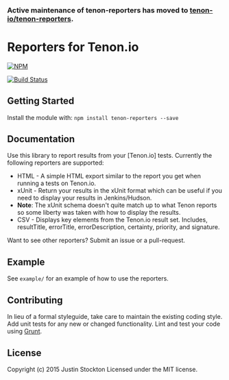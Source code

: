 ### Active maintenance of tenon-reporters has moved to [tenon-io/tenon-reporters](https://github.com/tenon-io/tenon-reporters).

# Reporters for Tenon.io

[![NPM](https://nodei.co/npm/@tenon-io/tenon-reporters.png)](https://nodei.co/npm/@tenon-io/tenon-reporters/)

[![Build Status](https://secure.travis-ci.org/tenon-io/tenon-reporters.png?branch=main)](http://travis-ci.org/tenon-io/tenon-reporters) 

## Getting Started

Install the module with: `npm install tenon-reporters --save`

## Documentation

Use this library to report results from your [Tenon.io] tests. Currently the following reporters are supported:

* HTML - A simple HTML export similar to the report you get when running a tests on Tenon.io.
* xUnit - Return your results in the xUnit format which can be useful if you need to display your results in Jenkins/Hudson.
 * **Note**: The xUnit schema doesn't quite match up to what Tenon reports so some liberty was taken with how to display the results.
* CSV - Displays key elements from the Tenon.io result set. Includes, resultTitle, errorTitle, errorDescription, certainty, priority, and signature.

Want to see other reporters? Submit an issue or a pull-request.

## Example

See `example/` for an example of how to use the reporters.

## Contributing

In lieu of a formal styleguide, take care to maintain the existing coding style. Add unit tests for any new or changed functionality. Lint and test your code using [Grunt](http://gruntjs.com).

## License

Copyright (c) 2015 Justin Stockton
Licensed under the MIT license.

